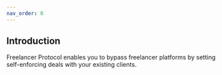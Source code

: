```yaml
---
nav_order: 0
---
```


## Introduction

Freelancer Protocol enables you to bypass freelancer platforms by setting self-enforcing deals with your existing clients.
